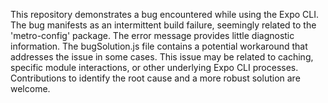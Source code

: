 This repository demonstrates a bug encountered while using the Expo CLI.  The bug manifests as an intermittent build failure, seemingly related to the 'metro-config' package.  The error message provides little diagnostic information. The bugSolution.js file contains a potential workaround that addresses the issue in some cases.  This issue may be related to caching, specific module interactions, or other underlying Expo CLI processes. Contributions to identify the root cause and a more robust solution are welcome.